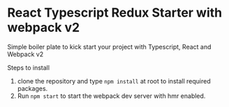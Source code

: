 # React Typescript Redux Starter with webpack v2

Simple boiler plate to kick start your project with Typescript, React and Webpack v2

Steps to install

1. clone the repository and type `npm install` at root to install required packages.
2. Run `npm start` to start the webpack dev server with hmr enabled. 
